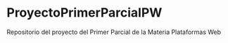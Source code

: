 # ProyectoPrimerParcialPW
Repositorio del proyecto del Primer Parcial de la Materia Plataformas Web
